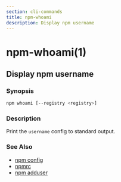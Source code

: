 ```yaml
---
section: cli-commands
title: npm-whoami
description: Display npm username
---
```


# npm-whoami(1)
## Display npm username

### Synopsis

```bash
npm whoami [--registry <registry>]
```

### Description

Print the `username` config to standard output.

### See Also

* [npm config](/cli-commands/npm-config)
* [npmrc](/configuring-npm/npmrc)
* [npm adduser](/cli-commands/npm-adduser)
